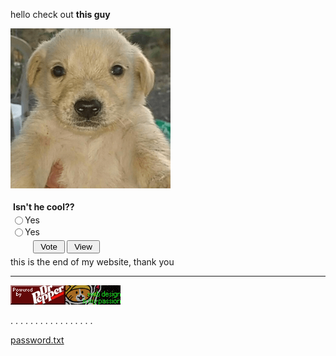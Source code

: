 hello
check out **this guy**

![150](../assets/Pasted%20image%2020240826230623.png)

<form method="post" action="https://poll.pollcode.com/99451715"><div style="background-color: transparent;padding:2px;width:175px;"><div style="padding:2px 0px 4px 2px;"><strong>Isn't he cool??</strong></div><input type="radio" name="answer" value="1" id="answer994517151" style="float:left;" /><label for="answer994517151" style="float:left;width:150px;">Yes</label><div style="clear:both;height:2px;"></div><input type="radio" name="answer" value="2" id="answer994517152" style="float:left;" /><label for="answer994517152" style="float:left;width:150px;">Yes</label><div style="clear:both;height:2px;"></div><div align="center" style="padding:3px;"><input type="submit" value=" Vote ">&nbsp;<input type="submit" name="view" value=" View "></div></div></form>
this is the end of my website, thank you

---
![button_23.gif](../assets/button_23.gif)![by_cyber-rot_on_neocities (4).gif](../assets/by_cyber-rot_on_neocities%20(4).gif)

.
.
.
.
.
.
.
.
.
.
.
.
.
.
.
.
.

[password.txt](../secret/password.txt.md)

